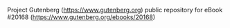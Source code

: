 Project Gutenberg (https://www.gutenberg.org) public repository for eBook #20168 (https://www.gutenberg.org/ebooks/20168)
